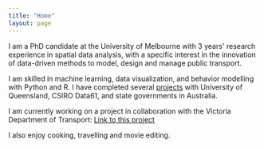 ```yaml
---
title: "Home"
layout: page
---
```


I am a PhD candidate at the University of Melbourne with 3 years' research experience in spatial data analysis, with a specific interest in the innovation of data-driven methods   to model, design and manage public transport.

I am skilled in machine learning, data visualization, and behavior modelling with Python and R. I have completed several [projects](https://yintianwei1105.github.io/Projects/)     with University of Queensland, CSIRO Data61, and state governments in Australia. 

I am currently working on a project in collaboration with the Victoria Department of Transport:
[Link to this project](https://imoveaustralia.com/project/melbourne-tram-load-estimation-and-real-time-load-prediction/)

I also enjoy cooking, travelling and movie editing.

